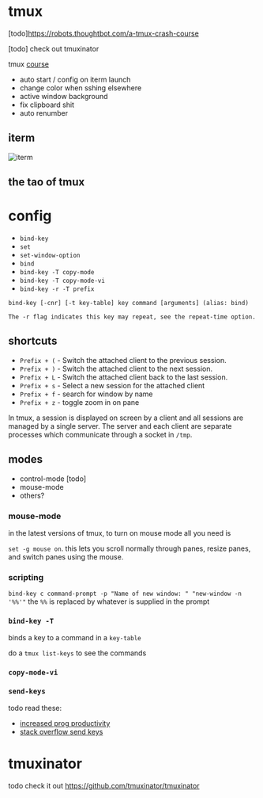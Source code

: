 # tmux

[todo]https://robots.thoughtbot.com/a-tmux-crash-course

[todo] check out tmuxinator

tmux [course](https://thoughtbot.com/upcase/tmux?utm_campaign=ad&utm_medium=referral&utm_source=robots.thoughtbot.com&utm_term=https://robots.thoughtbot.com/a-tmux-crash-course)

* auto start / config on iterm launch
* change color when sshing elsewhere
* active window background
* fix clipboard shit
* auto renumber

## iterm

![iterm](https://i.imgur.com/lsJwZ5b.png)

## the tao of tmux

# config

* `bind-key`
* `set`
* `set-window-option`
* `bind`
* `bind-key -T copy-mode`
* `bind-key -T copy-mode-vi`
* `bind-key -r -T prefix`

```
bind-key [-cnr] [-t key-table] key command [arguments] (alias: bind)

The -r flag indicates this key may repeat, see the repeat-time option.

```

## shortcuts
* `Prefix + (` - Switch the attached client to the previous session.
* `Prefix + )` - Switch the attached client to the next session.
* `Prefix + L` - Switch the attached client back to the last session.
* `Prefix + s` - Select a new session for the attached client
* `Prefix + f` - search for window by name
* `Prefix + z` - toggle zoom in on pane

In tmux, a session is displayed on screen by a client and all sessions are
managed by a single server. The server and each client are separate processes
which communicate through a socket in `/tmp`.

## modes

* control-mode [todo]
* mouse-mode
* others?


### mouse-mode

in the latest versions of tmux, to turn on mouse mode all you need is

`set -g mouse on`. this lets you scroll normally through panes, resize panes,
and switch panes using the mouse.

### scripting
`bind-key c command-prompt -p "Name of new window: " "new-window -n '%%'"`
the `%%` is replaced by whatever is supplied in the prompt

### `bind-key -T`
binds a key to a command in a `key-table`

do a `tmux list-keys` to see the commands

### `copy-mode-vi`

### `send-keys`

todo read these:
* [increased prog productivity](http://minimul.com/increased-developer-productivity-with-tmux-part-5.html)
* [stack overflow send keys]( https://stackoverflow.com/questions/19313807/tmux-send-keys-syntax/19330452#19330452)

# tmuxinator

todo check it out https://github.com/tmuxinator/tmuxinator
